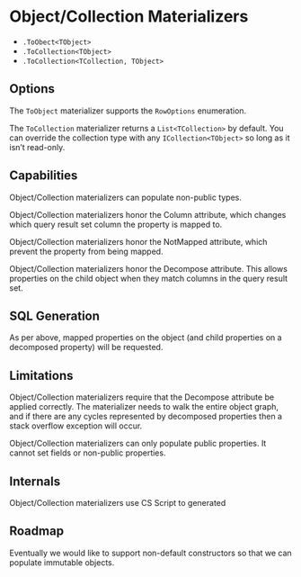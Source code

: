 ﻿# Object/Collection Materializers

* `.ToObect<TObject>`
* `.ToCollection<TObject>`
* `.ToCollection<TCollection, TObject>`

## Options

The `ToObject` materializer supports the `RowOptions` enumeration.

The `ToCollection` materializer returns a `List<TCollection>` by default. You can override the collection type with any `ICollection<TObject>` so long as it isn’t read-only.

## Capabilities

Object/Collection materializers can populate non-public types.

Object/Collection materializers honor the Column attribute, which changes which query result set column the property is mapped to.

Object/Collection materializers honor the NotMapped attribute, which prevent the property from being mapped.

Object/Collection materializers honor the Decompose attribute. This allows properties on the child object when they match columns in the query result set.

## SQL Generation

As per above, mapped properties on the object (and child properties on a decomposed property) will be requested.

## Limitations

Object/Collection materializers require that the Decompose attribute be applied correctly. The materializer needs to walk the entire object graph, and if there are any cycles represented by decomposed properties then a stack overflow exception will occur.

Object/Collection materializers can only populate public properties. It cannot set fields or non-public properties.

## Internals

Object/Collection materializers use CS Script to generated 

## Roadmap

Eventually we would like to support non-default constructors so that we can populate immutable objects.
